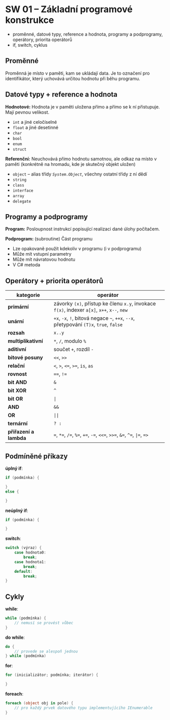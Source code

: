# SW 01 – Základní programové konstrukce

* proměnné, datové typy, reference a hodnota, programy a podprogramy, operátory, priorita operátorů
* if, switch, cyklus

## Proměnné

Proměnná je místo v paměti, kam se ukládají data. Je to označení pro identifikátor, který uchovává určitou hodnotu při běhu programu.

## Datové typy + reference a hodnota

__Hodnotové:__ Hodnota je v paměti uložena přímo a přímo se k ní přistupuje. Mají pevnou velikost.

* `int` a jiné celočíselné
* `float` a jiné desetinné
* `char`
* `bool`
* `enum`
* `struct`

__Referenční:__ Neuchovává přímo hodnotu samotnou, ale odkaz na místo v paměti (konkrétně na hromadu, kde je skutečný objekt uložen)

* `object` – alias třídy _`System.Object`_, všechny ostatní třídy z ní dědí
* `string`
* `class`
* `interface`
* `array`
* `delegate`

## Programy a podprogramy

__Program:__ Posloupnost instrukcí popisující realizaci dané úlohy počítačem.

__Podprogram:__ (subroutine) Část programu

* Lze opakovaně použít kdekoliv v programu (i v podprogramu)
* Může mít vstupní parametry
* Může mít návratovou hodnotu
* V C# metoda

## Operátory + priorita operátorů

kategorie | operátor
--- | ---
__primární__ | závorky `(x)`, přístup ke členu `x.y`, invokace `f(x)`, indexer `a[x]`, `x++`, `x--`, `new`
__unární__| `+x`, `-x`, `!`, bitová negace `~`, `++x`, `--x`, přetypování `(T)x`, `true`, `false`
__rozsah__| `x..y`
__multiplikativní__| `*`, `/`, modulo `%`
__aditivní__| součet `+`, rozdíl `-`
__bitové posuny__| `<<`, `>>`
__relační__| `<`, `>`, `<=`, `>=`, `is`, `as`
__rovnost__| `==`, `!=`
__bit AND__| `&`
__bit XOR__| `^`
__bit OR__| `\|`
__AND__| `&&`
__OR__| `\|\|`
__ternární__| `? :`
__přiřazení a lambda__| `=`, `*=`, `/=`, `%=`, `+=`, `-=`, `<<=`, `>>=`, `&=`, `^=`, `\|=`, `=>`

## Podmíněné příkazy

__úplný if__:

``` csharp
if (podmínka) {

}
else {

}
```

__neúplný if__:

``` csharp
if (podmínka) {

}
```

__switch__:

``` csharp
switch (výraz) {
    case hodnota0:
        break;
    case hodnota1:
        break;
    default:
        break;
}
```

## Cykly

__while__:

``` csharp
while (podmínka) {
    // nemusí se provést vůbec
}
```

__do while__:

``` csharp
do {
    // provede se alespoň jednou
} while (podmínka)
```

__for__:

``` csharp
for (inicializátor; podmínka; iterátor) {

}
```

__foreach__:

``` csharp
foreach (object obj in pole) {
    // pro každý prvek datového typu implementujícího IEnumerable
}
```
